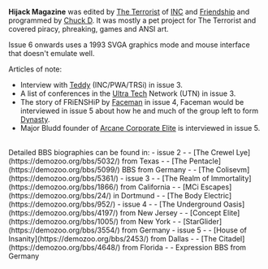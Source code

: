 **Hijack Magazine** was edited by [The Terrorist](/g/friendship) of [INC](https://demozoo.org/groups/12175/) and [Friendship](/g/friendship) and programmed by [Chuck D](https://demozoo.org/sceners/115115/). It was mostly a pet project for The Terrorist and covered piracy, phreaking, games and ANSI art.

Issue 6 onwards uses a 1993 SVGA graphics mode and mouse interface that doesn't emulate well.

Articles of note:
- Interview with [Teddy](https://demozoo.org/sceners/106227/) (INC/PWA/TRSi) in issue 3.
- A list of conferences in the [Ultra Tech](https://demozoo.org/groups/75375/) Network (UTN) in issue 3.
- The story of FRiENSHiP by [Faceman](https://demozoo.org/sceners/76476/) in issue 4, Faceman would be interviewed in issue 5 about how he and much of the group left to form [Dynasty](https://demozoo.org/groups/115365/).
- Major Bludd founder of [Arcane Corporate Elite](https://demozoo.org/groups/76332/) is interviewed in issue 5.

<br>
Detailed BBS biographies can be found in:
- issue 2
- - [The Crewel Lye](https://demozoo.org/bbs/5032/) from Texas
- - [The Pentacle](https://demozoo.org/bbs/5099/) BBS from Germany
- - [The Colisevm](https://demozoo.org/bbs/5361/)
- issue 3
- - [The Realm of Immortality](https://demozoo.org/bbs/1866/) from California
- - [MCi Escapes](https://demozoo.org/bbs/24/) in Dortmund
- - [The Body Electric](https://demozoo.org/bbs/952/)
- issue 4
- - [The Underground Oasis](https://demozoo.org/bbs/4197/) from New Jersey
- - [Concept Elite](https://demozoo.org/bbs/1005/) from New York
- - [StarGlider](https://demozoo.org/bbs/3554/) from Germany
- issue 5
- - [House of Insanity](https://demozoo.org/bbs/2453/) from Dallas
- - [The Citadel](https://demozoo.org/bbs/4648/) from Florida
- - Expression BBS from Germany